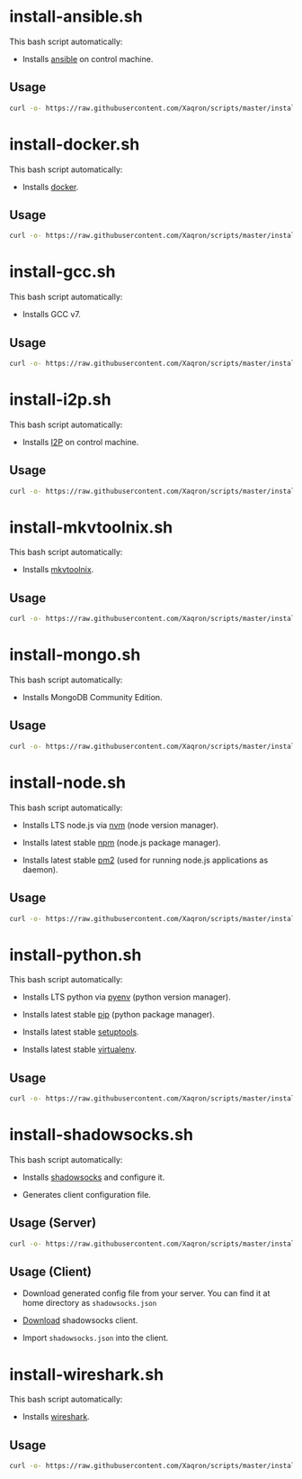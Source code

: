 # install-ansible.sh

This bash script automatically:

* Installs [ansible](https://www.ansible.com) on control machine.

## Usage

```bash
curl -o- https://raw.githubusercontent.com/Xaqron/scripts/master/install-ansible.sh | bash
```

# install-docker.sh

This bash script automatically:

* Installs [docker](https://www.docker.com).

## Usage

```bash
curl -o- https://raw.githubusercontent.com/Xaqron/scripts/master/install-docker.sh | bash
```

# install-gcc.sh

This bash script automatically:

* Installs GCC v7.

## Usage

```bash
curl -o- https://raw.githubusercontent.com/Xaqron/scripts/master/install-gcc.sh | bash
```

# install-i2p.sh

This bash script automatically:

* Installs [I2P](https://geti2p.net) on control machine.

## Usage

```bash
curl -o- https://raw.githubusercontent.com/Xaqron/scripts/master/install-i2p.sh | bash
```

# install-mkvtoolnix.sh

This bash script automatically:

* Installs [mkvtoolnix](https://mkvtoolnix.download).

## Usage

```bash
curl -o- https://raw.githubusercontent.com/Xaqron/scripts/master/install-mkvtoolnix.sh | bash
```

# install-mongo.sh

This bash script automatically:

* Installs  MongoDB Community Edition.

## Usage

```bash
curl -o- https://raw.githubusercontent.com/Xaqron/scripts/master/install-mongo.sh | bash
```

# install-node.sh

This bash script automatically:

* Installs LTS node.js via [nvm](https://github.com/creationix/nvm) (node version manager).

* Installs latest stable [npm](https://www.npmjs.com) (node.js package manager).

* Installs latest stable [pm2](http://pm2.keymetrics.io) (used for running node.js applications as daemon).

## Usage

```bash
curl -o- https://raw.githubusercontent.com/Xaqron/scripts/master/install-node.sh | bash
```

# install-python.sh

This bash script automatically:

* Installs LTS python via [pyenv](https://github.com/pyenv/pyenv-installer) (python version manager).

* Installs latest stable [pip](https://pypi.python.org/pypi) (python package manager).

* Installs latest stable [setuptools](https://pypi.python.org/pypi/setuptools).

* Installs latest stable [virtualenv](https://docs.python.org/3/library/venv.html).

## Usage

```bash
curl -o- https://raw.githubusercontent.com/Xaqron/scripts/master/install-python.sh | bash
```

# install-shadowsocks.sh

This bash script automatically:

* Installs [shadowsocks](https://shadowsocks.org) and configure it.

* Generates client configuration file.

## Usage (Server)

```bash
curl -o- https://raw.githubusercontent.com/Xaqron/scripts/master/install-shadowsocks.sh | bash
```

## Usage (Client)

* Download generated config file from your server. You can find it at home directory as `shadowsocks.json`

* [Download](https://shadowsocks.org/en/download/clients.html) shadowsocks client.

* Import `shadowsocks.json` into the client.

# install-wireshark.sh

This bash script automatically:

* Installs [wireshark](https://www.wireshark.org).

## Usage

```bash
curl -o- https://raw.githubusercontent.com/Xaqron/scripts/master/install-wireshark.sh | bash
```
